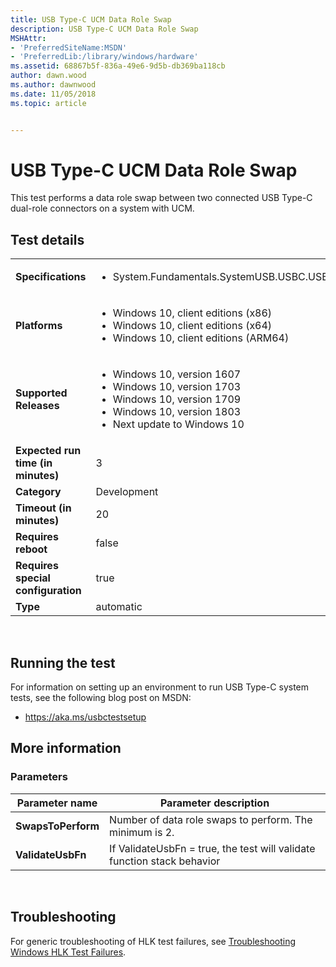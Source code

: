 ```yaml
---
title: USB Type-C UCM Data Role Swap
description: USB Type-C UCM Data Role Swap
MSHAttr:
- 'PreferredSiteName:MSDN'
- 'PreferredLib:/library/windows/hardware'
ms.assetid: 68867b5f-836a-49e6-9d5b-db369ba118cb
author: dawn.wood
ms.author: dawnwood
ms.date: 11/05/2018
ms.topic: article


---
```


# <span id="p_hlk_test.7532aea0-19fe-4e27-a933-f709fe8ba97b"></span>USB Type-C UCM Data Role Swap


This test performs a data role swap between two connected USB Type-C dual-role connectors on a system with UCM.

## Test details
|||
|---|---|
| **Specifications**  | <ul><li>System.Fundamentals.SystemUSB.USBC.USBTypeCUCM</li></ul> |  
| **Platforms**   | <ul><li>Windows 10, client editions (x86)</li><li>Windows 10, client editions (x64)</li><li>Windows 10, client editions (ARM64)</li></ul> |
| **Supported Releases** | <ul><li>Windows 10, version 1607</li><li>Windows 10, version 1703</li><li>Windows 10, version 1709</li><li>Windows 10, version 1803</li><li>Next update to Windows 10</li></ul> |
|**Expected run time (in minutes)**| 3 |
|**Category**| Development |
|**Timeout (in minutes)**| 20 |
|**Requires reboot**| false |
|**Requires special configuration**| true |
|**Type**| automatic |

 

## <span id="Running_the_test"></span><span id="running_the_test"></span><span id="RUNNING_THE_TEST"></span>Running the test


For information on setting up an environment to run USB Type-C system tests, see the following blog post on MSDN:

-   <https://aka.ms/usbctestsetup>

## <span id="More_information"></span><span id="more_information"></span><span id="MORE_INFORMATION"></span>More information


### <span id="Parameters"></span><span id="parameters"></span><span id="PARAMETERS"></span>Parameters

| Parameter name     | Parameter description                                                   |
|--------------------|-------------------------------------------------------------------------|
| **SwapsToPerform** | Number of data role swaps to perform. The minimum is 2.                 |
| **ValidateUsbFn**  | If ValidateUsbFn = true, the test will validate function stack behavior |

 

## <span id="Troubleshooting"></span><span id="troubleshooting"></span><span id="TROUBLESHOOTING"></span>Troubleshooting


For generic troubleshooting of HLK test failures, see [Troubleshooting Windows HLK Test Failures](..\user\troubleshooting-windows-hlk-test-failures.md).

 

 







